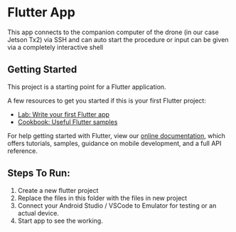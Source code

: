 # Flutter App

This app connects to the companion computer of the drone (in our case Jetson Tx2) via SSH and can auto start the procedure or input can be given via a completely interactive shell

## Getting Started

This project is a starting point for a Flutter application.

A few resources to get you started if this is your first Flutter project:

- [Lab: Write your first Flutter app](https://flutter.dev/docs/get-started/codelab)
- [Cookbook: Useful Flutter samples](https://flutter.dev/docs/cookbook)

For help getting started with Flutter, view our
[online documentation](https://flutter.dev/docs), which offers tutorials,
samples, guidance on mobile development, and a full API reference.

## Steps To Run:

1. Create a new flutter project
2. Replace the files in this folder with the files in new project
3. Connect your Android Studio / VSCode to Emulator for testing or an actual device.
4. Start app to see the working.
